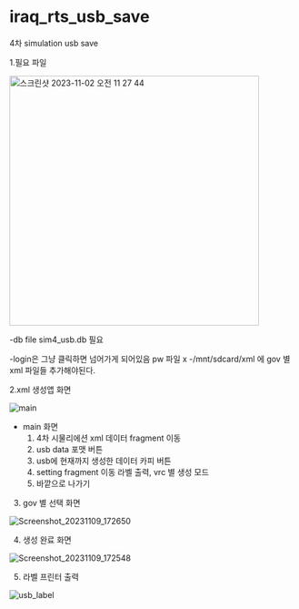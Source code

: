 # iraq_rts_usb_save
4차 simulation usb save 

1.필요 파일
   
<img width="439" alt="스크린샷 2023-11-02 오전 11 27 44" src="https://github.com/mirusystems/iraq_rts_usb_save/assets/138095416/eb232052-e869-4340-838c-bf93e439e0f0">

 -db file sim4_usb.db 필요
 
 -login은 그냥 클릭하면 넘어가게 되어있음 pw 파일 x 
 -/mnt/sdcard/xml 에  gov 별 xml 파일들 추가해야된다.

2.xml 생성앱 화면

![main](https://github.com/mirusystems/iraq_rts_usb_save/assets/138095416/89ebaa6c-20a8-417f-b9d5-05840227f3aa)

 - main 화면
    1. 4차 시물리에션 xml 데이터 fragment 이동
    2. usb data 포맷 버튼
    3. usb에 현재까지 생성한 데이터 카피 버튼
    4. setting fragment 이동 라벨 출력, vrc 별 생성 모드
    5. 바깥으로 나가기
  
       
3. gov 별 선택 화면
   
![Screenshot_20231109_172650](https://github.com/mirusystems/iraq_rts_usb_save/assets/138095416/d20d3fc2-d9ff-49ce-8284-ca3d0b421865)

4. 생성 완료 화면 

![Screenshot_20231109_172548](https://github.com/mirusystems/iraq_rts_usb_save/assets/138095416/8f314861-1fb3-4822-984a-fe6dcec94191)


5. 라벨 프린터 출력
   
![usb_label](https://github.com/mirusystems/iraq_rts_usb_save/assets/138095416/09595754-6b66-4e1a-b44b-d117efe2f146)

